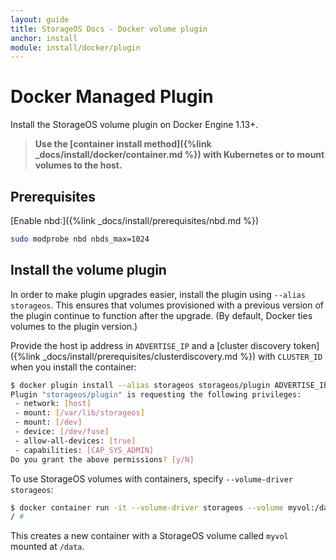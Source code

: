 ```yaml
---
layout: guide
title: StorageOS Docs - Docker volume plugin
anchor: install
module: install/docker/plugin
---
```


# Docker Managed Plugin

Install the StorageOS volume plugin on Docker Engine 1.13+.

>**Use the [container install method]({%link _docs/install/docker/container.md %}) with Kubernetes or to mount volumes to the host.**

## Prerequisites

[Enable nbd:]({%link _docs/install/prerequisites/nbd.md %})
```bash
sudo modprobe nbd nbds_max=1024
```

## Install the volume plugin

In order to make plugin upgrades easier, install the plugin using
`--alias storageos`.  This ensures that volumes provisioned with a previous
version of the plugin continue to function after the upgrade.  (By default,
Docker ties volumes to the plugin version.)

Provide the host ip address in `ADVERTISE_IP` and a [cluster discovery
token]({%link _docs/install/prerequisites/clusterdiscovery.md %}) with
`CLUSTER_ID` when you install the container:

```bash
$ docker plugin install --alias storageos storageos/plugin ADVERTISE_IP=xxx.xxx.xxx.xxx CLUSTER_ID=xxxxxxxxxxxxxxxxx
Plugin "storageos/plugin" is requesting the following privileges:
 - network: [host]
 - mount: [/var/lib/storageos]
 - mount: [/dev]
 - device: [/dev/fuse]
 - allow-all-devices: [true]
 - capabilities: [CAP_SYS_ADMIN]
Do you grant the above permissions? [y/N]
```

To use StorageOS volumes with containers, specify `--volume-driver storageos`:

```bash
$ docker container run -it --volume-driver storageos --volume myvol:/data busybox sh
/ #
```
This creates a new container with a StorageOS volume called `myvol` mounted at `/data`.
